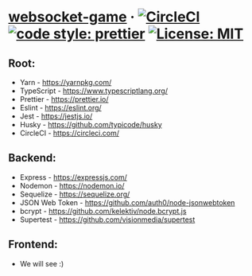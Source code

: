 <!-- prettier-ignore -->
# [websocket-game](https://github.com/Madejczyk/websocket-game) &middot; [![CircleCI](https://circleci.com/gh/Madejczyk/websocket-game/tree/master.svg?style=svg)](https://circleci.com/gh/Madejczyk/websocket-game/tree/master) [![code style: prettier](https://img.shields.io/badge/code_style-prettier-ff69b4.svg?style=flat-square)](https://github.com/prettier/prettier) [![License: MIT](https://img.shields.io/badge/License-MIT-yellow.svg)](https://opensource.org/licenses/MIT)

## Root:
* Yarn - https://yarnpkg.com/
* TypeScript - https://www.typescriptlang.org/
* Prettier - https://prettier.io/
* Eslint - https://eslint.org/
* Jest - https://jestjs.io/
* Husky - https://github.com/typicode/husky
* CircleCI - https://circleci.com/

## Backend:
* Express - https://expressjs.com/
* Nodemon - https://nodemon.io/
* Sequelize - https://sequelize.org/
* JSON Web Token - https://github.com/auth0/node-jsonwebtoken
* bcrypt - https://github.com/kelektiv/node.bcrypt.js
* Supertest - https://github.com/visionmedia/supertest

## Frontend:
* We will see :)